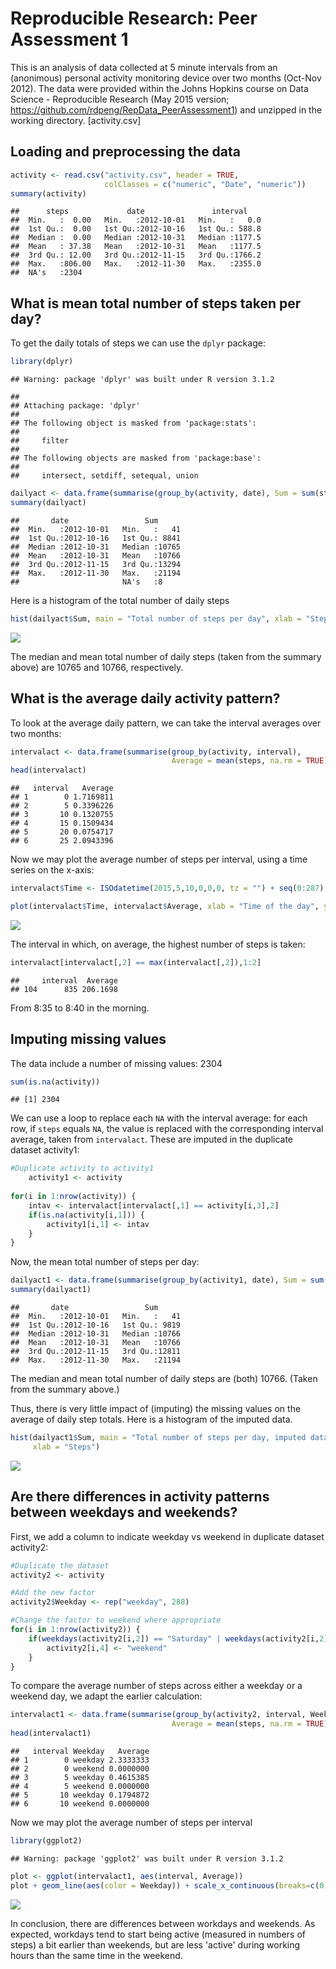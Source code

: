 # Reproducible Research: Peer Assessment 1

This is an analysis of data collected at 5 minute intervals from an (anonimous) personal activity monitoring device over two months (Oct-Nov 2012). The data were provided within the Johns Hopkins course on Data Science - Reproducible Research (May 2015 version; https://github.com/rdpeng/RepData_PeerAssessment1) and unzipped in the working directory. [activity.csv]

## Loading and preprocessing the data

```r
activity <- read.csv("activity.csv", header = TRUE, 
                     colClasses = c("numeric", "Date", "numeric"))
summary(activity)
```

```
##      steps             date               interval     
##  Min.   :  0.00   Min.   :2012-10-01   Min.   :   0.0  
##  1st Qu.:  0.00   1st Qu.:2012-10-16   1st Qu.: 588.8  
##  Median :  0.00   Median :2012-10-31   Median :1177.5  
##  Mean   : 37.38   Mean   :2012-10-31   Mean   :1177.5  
##  3rd Qu.: 12.00   3rd Qu.:2012-11-15   3rd Qu.:1766.2  
##  Max.   :806.00   Max.   :2012-11-30   Max.   :2355.0  
##  NA's   :2304
```

## What is mean total number of steps taken per day?

To get the daily totals of steps we can use the `dplyr` package:


```r
library(dplyr)
```

```
## Warning: package 'dplyr' was built under R version 3.1.2
```

```
## 
## Attaching package: 'dplyr'
## 
## The following object is masked from 'package:stats':
## 
##     filter
## 
## The following objects are masked from 'package:base':
## 
##     intersect, setdiff, setequal, union
```

```r
dailyact <- data.frame(summarise(group_by(activity, date), Sum = sum(steps)))
summary(dailyact)
```

```
##       date                 Sum       
##  Min.   :2012-10-01   Min.   :   41  
##  1st Qu.:2012-10-16   1st Qu.: 8841  
##  Median :2012-10-31   Median :10765  
##  Mean   :2012-10-31   Mean   :10766  
##  3rd Qu.:2012-11-15   3rd Qu.:13294  
##  Max.   :2012-11-30   Max.   :21194  
##                       NA's   :8
```

Here is a histogram of the total number of daily steps

```r
hist(dailyact$Sum, main = "Total number of steps per day", xlab = "Steps")
```

![](PA1_template_files/figure-html/unnamed-chunk-3-1.png) 

The median and mean total number of daily steps (taken from the summary above) are 10765 and 10766, respectively.

## What is the average daily activity pattern?

To look at the average daily pattern, we can take the interval averages over two months:

```r
intervalact <- data.frame(summarise(group_by(activity, interval), 
                                    Average = mean(steps, na.rm = TRUE)))
head(intervalact)
```

```
##   interval   Average
## 1        0 1.7169811
## 2        5 0.3396226
## 3       10 0.1320755
## 4       15 0.1509434
## 5       20 0.0754717
## 6       25 2.0943396
```

Now we may plot the average number of steps per interval, using a time series on the x-axis:


```r
intervalact$Time <- ISOdatetime(2015,5,10,0,0,0, tz = "") + seq(0:287) * 5 * 60

plot(intervalact$Time, intervalact$Average, xlab = "Time of the day", ylab = "Average steps", type = "l")
```

![](PA1_template_files/figure-html/unnamed-chunk-5-1.png) 

The interval in which, on average, the highest number of steps is taken:

```r
intervalact[intervalact[,2] == max(intervalact[,2]),1:2]
```

```
##     interval  Average
## 104      835 206.1698
```
From 8:35 to 8:40 in the morning.

## Imputing missing values

The data include a number of missing values: 2304

```r
sum(is.na(activity))
```

```
## [1] 2304
```

We can use a loop to replace each `NA` with the interval average: for each row, if `steps` equals `NA`, the value is replaced with the corresponding interval average, taken from `intervalact`. These are imputed in the duplicate dataset activity1:

```r
#Duplicate activity to activity1
    activity1 <- activity
    
for(i in 1:nrow(activity)) {
    intav <- intervalact[intervalact[,1] == activity[i,3],2]    
    if(is.na(activity[i,1])) {
        activity1[i,1] <- intav
    }
}
```

Now, the mean total number of steps per day:


```r
dailyact1 <- data.frame(summarise(group_by(activity1, date), Sum = sum(steps)))
summary(dailyact1)
```

```
##       date                 Sum       
##  Min.   :2012-10-01   Min.   :   41  
##  1st Qu.:2012-10-16   1st Qu.: 9819  
##  Median :2012-10-31   Median :10766  
##  Mean   :2012-10-31   Mean   :10766  
##  3rd Qu.:2012-11-15   3rd Qu.:12811  
##  Max.   :2012-11-30   Max.   :21194
```

The median and mean total number of daily steps are (both) 10766. (Taken from the summary above.)

Thus, there is very little impact of (imputing) the missing values on the average of daily step totals. Here is a histogram of the imputed data.

```r
hist(dailyact1$Sum, main = "Total number of steps per day, imputed data", 
     xlab = "Steps")
```

![](PA1_template_files/figure-html/unnamed-chunk-10-1.png) 


## Are there differences in activity patterns between weekdays and weekends?

First, we add a column to indicate weekday vs weekend in duplicate dataset activity2:

```r
#Duplicate the dataset
activity2 <- activity

#Add the new factor
activity2$Weekday <- rep("weekday", 288)

#Change the factor to weekend where appropriate
for(i in 1:nrow(activity2)) {    
    if(weekdays(activity2[i,2]) == "Saturday" | weekdays(activity2[i,2]) == "Sunday") {
        activity2[i,4] <- "weekend" 
    }
}
```

To compare the average number of steps across either a weekday or a weekend day, we adapt the earlier calculation:

```r
intervalact1 <- data.frame(summarise(group_by(activity2, interval, Weekday), 
                                    Average = mean(steps, na.rm = TRUE)))
head(intervalact1)
```

```
##   interval Weekday   Average
## 1        0 weekday 2.3333333
## 2        0 weekend 0.0000000
## 3        5 weekday 0.4615385
## 4        5 weekend 0.0000000
## 5       10 weekday 0.1794872
## 6       10 weekend 0.0000000
```

Now we may plot the average number of steps per interval


```r
library(ggplot2)
```

```
## Warning: package 'ggplot2' was built under R version 3.1.2
```


```r
plot <- ggplot(intervalact1, aes(interval, Average))
plot + geom_line(aes(color = Weekday)) + scale_x_continuous(breaks=c(0,400, 800, 1200, 1600, 2000, 2400), labels=c("0:00", "4:00", "8:00", "12:00", "16:00", "20:00", "24:00")) + theme_bw() + labs(title = "Daily patterns on weekdays vs the weekend", x = "Time", y = "Average number of steps")
```

![](PA1_template_files/figure-html/unnamed-chunk-14-1.png) 

In conclusion, there are differences between workdays and weekends. As expected, workdays tend to start being active (measured in numbers of steps) a bit earlier than weekends, but are less 'active' during working hours than the same time in the weekend. 
